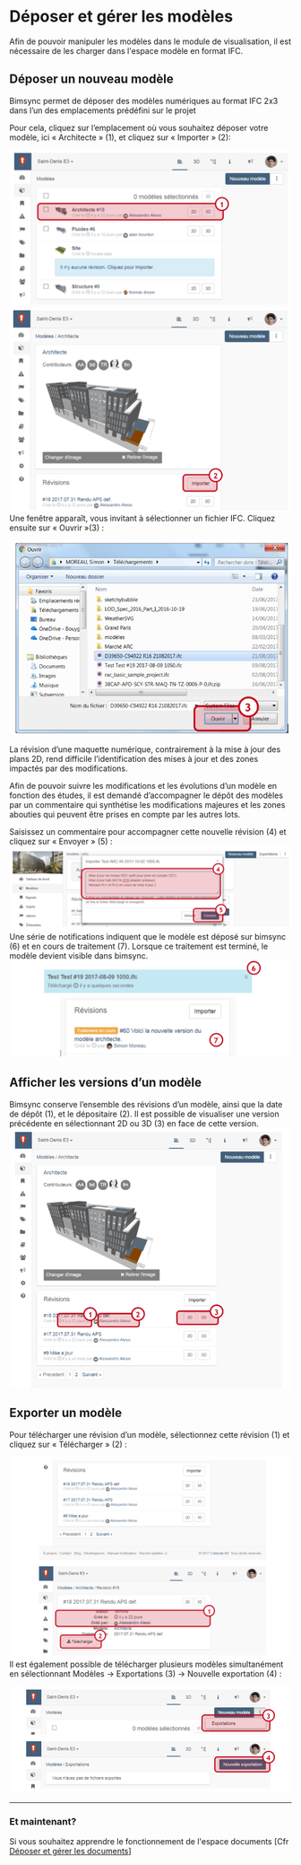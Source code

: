 # Déposer et gérer les modèles

Afin de pouvoir manipuler les modèles dans le module de visualisation, il est nécessaire de les charger dans l'espace modèle en format IFC.

## Déposer un nouveau modèle

Bimsync permet de déposer des modèles numériques au format IFC 2x3 dans l’un des emplacements prédéfini sur le projet

Pour cela, cliquez sur l’emplacement où vous souhaitez déposer votre modèle, ici « Architecte » \(1\), et cliquez sur « Importer » \(2\):

![](/assets/MODELE_01.PNG)![](/assets/MODELE_02.PNG)Une fenêtre apparaît, vous invitant à sélectionner un fichier IFC. Cliquez ensuite sur « Ouvrir »\(3\) :

![](/assets/MODELE_03.PNG)

La révision d’une maquette numérique, contrairement à la mise à jour des plans 2D, rend difficile l’identification des mises à jour et des zones impactés par des modifications.

Afin de pouvoir suivre les modifications et les évolutions d’un modèle en fonction des études, il est demandé d’accompagner le dépôt des modèles par un commentaire qui synthétise les modifications majeures et les zones abouties qui peuvent être prises en compte par les autres lots.

Saisissez un commentaire pour accompagner cette nouvelle révision \(4\) et cliquez sur « Envoyer » \(5\) :![](/assets/MODELE_04.PNG)Une série de notifications indiquent que le modèle est déposé sur bimsync \(6\) et en cours de traitement \(7\). Lorsque ce traitement est terminé, le modèle devient visible dans bimsync.![](/assets/MODELE_05.PNG)

## Afficher les versions d’un modèle

Bimsync conserve l’ensemble des révisions d’un modèle, ainsi que la date de dépôt \(1\), et le dépositaire \(2\). Il est possible de visualiser une version précédente en sélectionnant 2D ou 3D \(3\) en face de cette version.![](/assets/MODELE_06.PNG)

## Exporter un modèle

Pour télécharger une révision d’un modèle, sélectionnez cette révision \(1\) et cliquez sur « Télécharger » \(2\) :

![](/assets/MODELE_07.PNG)Il est également possible de télécharger plusieurs modèles simultanément en sélectionnant Modèles -&gt; Exportations \(3\) -&gt; Nouvelle exportation \(4\) :

![](/assets/MODELE_08.PNG)

---

### Et maintenant? 

Si vous souhaitez apprendre le fonctionnement de l'espace documents \[Cfr [Déposer et gérer les documents](/02_PlateformeBIM/Deposer-et-gerer-des-documents.md)\]

